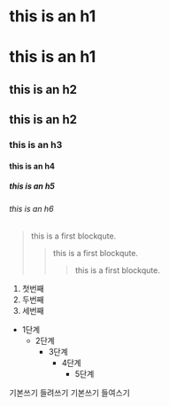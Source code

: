 this is an h1
=============
# this is an h1
this is an h2
-------------
## this is an h2
### this is an h3
#### this is an h4
##### this is an h5
###### this is an h6

> this is a first blockqute.
> > this is a first blockqute.
> > > this is a first blockqute.

1. 첫번째
2. 두번째
3. 세번째

* 1단계
  * 2단계
    * 3단계
      * 4단계
        * 5단계
        
기본쓰기
  들려쓰기
기본쓰기
  들여스기
